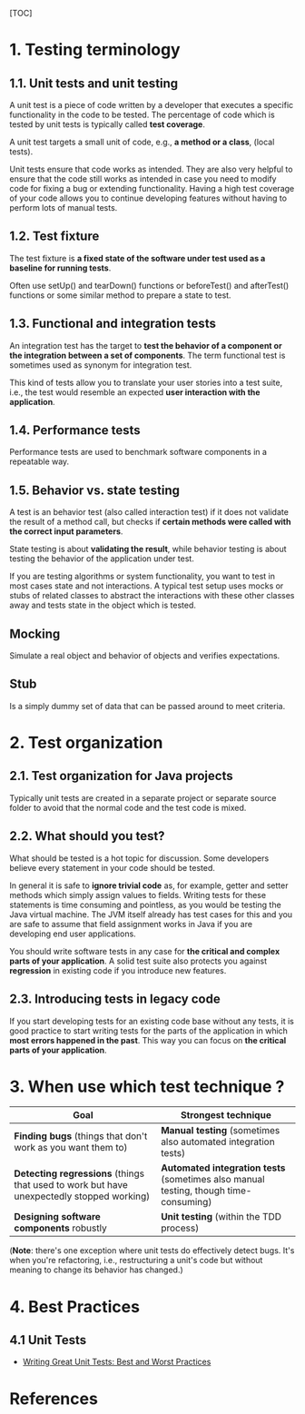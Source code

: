[TOC]

# 1. Testing terminology

## 1.1. Unit tests and unit testing

A unit test is a piece of code written by a developer that executes a specific functionality in the code to be tested. The percentage of code which is tested by unit tests is typically called **test coverage**.

A unit test targets a small unit of code, e.g., **a method or a class**, (local tests).

Unit tests ensure that code works as intended. They are also very helpful to ensure that the code still works as intended in case you need to modify code for fixing a bug or extending functionality. Having a high test coverage of your code allows you to continue developing features without having to perform lots of manual tests.

## 1.2. Test fixture

The test fixture is **a fixed state of the software under test used as a baseline for running tests**.

Often use setUp() and tearDown() functions or beforeTest() and afterTest() functions or some similar method to prepare a state to test.

## 1.3. Functional and integration tests

An integration test has the target to **test the behavior of a component or the integration between a set of components**. The term functional test is sometimes used as synonym for integration test.

This kind of tests allow you to translate your user stories into a test suite, i.e., the test would resemble an expected **user interaction with the application**.

## 1.4. Performance tests

Performance tests are used to benchmark software components in a repeatable way.

## 1.5. Behavior vs. state testing

A test is an behavior test (also called interaction test) if it does not validate the result of a method call, but checks if **certain methods were called with the correct input parameters**.

State testing is about **validating the result**, while behavior testing is about testing the behavior of the application under test.

If you are testing algorithms or system functionality, you want to test in most cases state and not interactions. A typical test setup uses mocks or stubs of related classes to abstract the interactions with these other classes away and tests state in the object which is tested.

## Mocking
Simulate a real object and behavior of objects and verifies expectations.

## Stub
Is a simply dummy set of data that can be passed around to meet criteria.

# 2. Test organization

## 2.1. Test organization for Java projects

Typically unit tests are created in a separate project or separate source folder to avoid that the normal code and the test code is mixed.

## 2.2. What should you test?

What should be tested is a hot topic for discussion. Some developers believe every statement in your code should be tested.

In general it is safe to **ignore trivial code** as, for example, getter and setter methods which simply assign values to fields. Writing tests for these statements is time consuming and pointless, as you would be testing the Java virtual machine. The JVM itself already has test cases for this and you are safe to assume that field assignment works in Java if you are developing end user applications.

You should write software tests in any case for **the critical and complex parts of your application**. A solid test suite also protects you against **regression** in existing code if you introduce new features.

## 2.3. Introducing tests in legacy code

If you start developing tests for an existing code base without any tests, it is good practice to start writing tests for the parts of the application in which **most errors happened in the past**. This way you can focus on **the critical parts of your application**.


# 3. When use which test technique ?
| Goal                                                                                   | Strongest technique                                                                |
| -                                                                                      | -                                                                                  |
| **Finding bugs** (things that don't work as you want them to)                              | **Manual testing** (sometimes also automated integration tests)                        |
| **Detecting regressions** (things that used to work but have unexpectedly stopped working) | **Automated integration tests** (sometimes also manual testing, though time-consuming) |
| **Designing software components** robustly                                                 | **Unit testing** (within the TDD process)                                              |

(**Note**: there's one exception where unit tests do effectively detect bugs. It's when you're refactoring, i.e., restructuring a unit's code but without meaning to change its behavior has changed.)



# 4. Best Practices
## 4.1 Unit Tests
- [Writing Great Unit Tests: Best and Worst Practices](http://blog.stevensanderson.com/2009/08/24/writing-great-unit-tests-best-and-worst-practises/)

# References

[software-testing]: https://en.wikipedia.org/wiki/Software_testing "Wikipedia - Software Testing"
[unit-testing-junit]: http://www.vogella.com/tutorials/JUnit/article.html "Unit Testing with JUnit - Tutorial"
[fuzz-testing]: https://en.wikipedia.org/wiki/Fuzz_testing "Wikipedia - Fuzz Testing"
